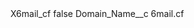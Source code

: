 <?xml version="1.0" encoding="UTF-8"?>
<CustomMetadata xmlns="http://soap.sforce.com/2006/04/metadata" xmlns:xsi="http://www.w3.org/2001/XMLSchema-instance" xmlns:xsd="http://www.w3.org/2001/XMLSchema">
    <label>X6mail_cf</label>
    <protected>false</protected>
    <values>
        <field>Domain_Name__c</field>
        <value xsi:type="xsd:string">6mail.cf</value>
    </values>
</CustomMetadata>
